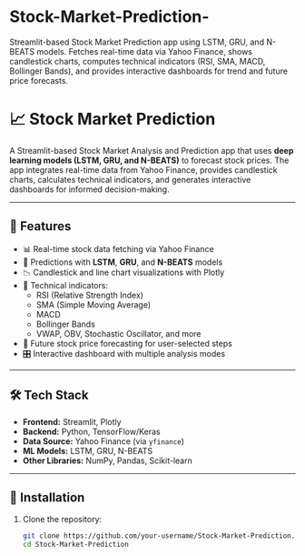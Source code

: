 # Stock-Market-Prediction-
Streamlit-based Stock Market Prediction app using LSTM, GRU, and N-BEATS models. Fetches real-time data via Yahoo Finance, shows candlestick charts, computes technical indicators (RSI, SMA, MACD, Bollinger Bands), and provides interactive dashboards for trend and future price forecasts.


# 📈 Stock Market Prediction

A Streamlit-based Stock Market Analysis and Prediction app that uses **deep learning models (LSTM, GRU, and N-BEATS)** to forecast stock prices. The app integrates real-time data from Yahoo Finance, provides candlestick charts, calculates technical indicators, and generates interactive dashboards for informed decision-making.

---

## 🚀 Features
- 📊 Real-time stock data fetching via Yahoo Finance
- 🤖 Predictions with **LSTM**, **GRU**, and **N-BEATS** models
- 📉 Candlestick and line chart visualizations with Plotly
- 📑 Technical indicators:
  - RSI (Relative Strength Index)
  - SMA (Simple Moving Average)
  - MACD
  - Bollinger Bands
  - VWAP, OBV, Stochastic Oscillator, and more
- 📅 Future stock price forecasting for user-selected steps
- 🎛 Interactive dashboard with multiple analysis modes

---

## 🛠️ Tech Stack
- **Frontend:** Streamlit, Plotly
- **Backend:** Python, TensorFlow/Keras
- **Data Source:** Yahoo Finance (via `yfinance`)
- **ML Models:** LSTM, GRU, N-BEATS
- **Other Libraries:** NumPy, Pandas, Scikit-learn

---

## 📂 Installation

1. Clone the repository:
   ```bash
   git clone https://github.com/your-username/Stock-Market-Prediction.git
   cd Stock-Market-Prediction

